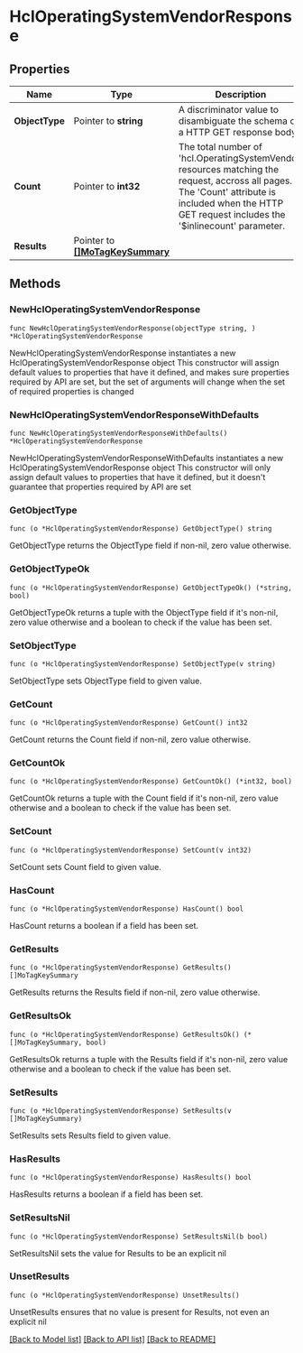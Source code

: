 # HclOperatingSystemVendorResponse

## Properties

Name | Type | Description | Notes
------------ | ------------- | ------------- | -------------
**ObjectType** | Pointer to **string** | A discriminator value to disambiguate the schema of a HTTP GET response body. | 
**Count** | Pointer to **int32** | The total number of &#39;hcl.OperatingSystemVendor&#39; resources matching the request, accross all pages. The &#39;Count&#39; attribute is included when the HTTP GET request includes the &#39;$inlinecount&#39; parameter. | [optional] 
**Results** | Pointer to [**[]MoTagKeySummary**](MoTagKeySummary.md) |  | [optional] 

## Methods

### NewHclOperatingSystemVendorResponse

`func NewHclOperatingSystemVendorResponse(objectType string, ) *HclOperatingSystemVendorResponse`

NewHclOperatingSystemVendorResponse instantiates a new HclOperatingSystemVendorResponse object
This constructor will assign default values to properties that have it defined,
and makes sure properties required by API are set, but the set of arguments
will change when the set of required properties is changed

### NewHclOperatingSystemVendorResponseWithDefaults

`func NewHclOperatingSystemVendorResponseWithDefaults() *HclOperatingSystemVendorResponse`

NewHclOperatingSystemVendorResponseWithDefaults instantiates a new HclOperatingSystemVendorResponse object
This constructor will only assign default values to properties that have it defined,
but it doesn't guarantee that properties required by API are set

### GetObjectType

`func (o *HclOperatingSystemVendorResponse) GetObjectType() string`

GetObjectType returns the ObjectType field if non-nil, zero value otherwise.

### GetObjectTypeOk

`func (o *HclOperatingSystemVendorResponse) GetObjectTypeOk() (*string, bool)`

GetObjectTypeOk returns a tuple with the ObjectType field if it's non-nil, zero value otherwise
and a boolean to check if the value has been set.

### SetObjectType

`func (o *HclOperatingSystemVendorResponse) SetObjectType(v string)`

SetObjectType sets ObjectType field to given value.


### GetCount

`func (o *HclOperatingSystemVendorResponse) GetCount() int32`

GetCount returns the Count field if non-nil, zero value otherwise.

### GetCountOk

`func (o *HclOperatingSystemVendorResponse) GetCountOk() (*int32, bool)`

GetCountOk returns a tuple with the Count field if it's non-nil, zero value otherwise
and a boolean to check if the value has been set.

### SetCount

`func (o *HclOperatingSystemVendorResponse) SetCount(v int32)`

SetCount sets Count field to given value.

### HasCount

`func (o *HclOperatingSystemVendorResponse) HasCount() bool`

HasCount returns a boolean if a field has been set.

### GetResults

`func (o *HclOperatingSystemVendorResponse) GetResults() []MoTagKeySummary`

GetResults returns the Results field if non-nil, zero value otherwise.

### GetResultsOk

`func (o *HclOperatingSystemVendorResponse) GetResultsOk() (*[]MoTagKeySummary, bool)`

GetResultsOk returns a tuple with the Results field if it's non-nil, zero value otherwise
and a boolean to check if the value has been set.

### SetResults

`func (o *HclOperatingSystemVendorResponse) SetResults(v []MoTagKeySummary)`

SetResults sets Results field to given value.

### HasResults

`func (o *HclOperatingSystemVendorResponse) HasResults() bool`

HasResults returns a boolean if a field has been set.

### SetResultsNil

`func (o *HclOperatingSystemVendorResponse) SetResultsNil(b bool)`

 SetResultsNil sets the value for Results to be an explicit nil

### UnsetResults
`func (o *HclOperatingSystemVendorResponse) UnsetResults()`

UnsetResults ensures that no value is present for Results, not even an explicit nil

[[Back to Model list]](../README.md#documentation-for-models) [[Back to API list]](../README.md#documentation-for-api-endpoints) [[Back to README]](../README.md)


